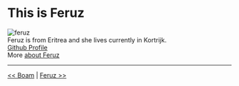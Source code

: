 # This is Feruz
 
![feruz](https://ca.slack-edge.com/T91PPTG9H-URRS55AJX-857954f26fda-512)  
Feruz is from Eritrea and she lives currently in Kortrijk.  
[Github Profile](https://github.com/Feruzteame)  
More [about Feruz](https://github.com/HackYourFutureBelgium/class-9-10/blob/master/student-bios/Feruzteame.md)

---
[<< Boam](./boam.md) | [Feruz >>](./harun.md)